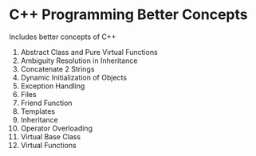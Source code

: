 # C++ Programming Better Concepts
Includes better concepts of C++
1) Abstract Class and Pure Virtual Functions
2) Ambiguity Resolution in Inheritance
3) Concatenate 2 Strings
4) Dynamic Initialization of Objects
5) Exception Handling
6) Files
7) Friend Function 
8) Templates
9) Inheritance
10) Operator Overloading
11) Virtual Base Class
12) Virtual Functions
